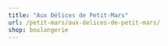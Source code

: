 ```yaml
---
title: "Aux Délices de Petit-Mars"
url: /petit-mars/aux-delices-de-petit-mars/
shop: boulangerie
---
```

